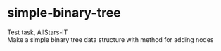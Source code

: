 # simple-binary-tree
Test task, AllStars-IT  
Make a simple binary tree data structure with method for adding nodes
